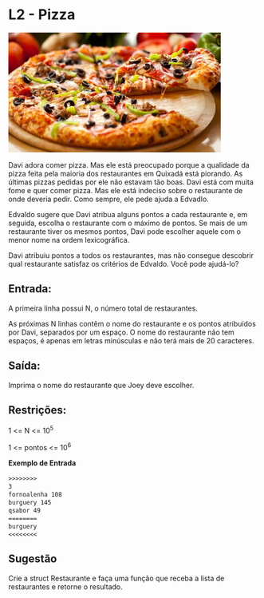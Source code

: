 # L2 - Pizza

![]( cover.jpg)

Davi adora comer pizza. Mas ele está preocupado porque a qualidade da pizza feita pela maioria dos restaurantes em Quixadá está piorando. As últimas pizzas pedidas por ele não estavam tão boas. Davi está com muita fome e quer comer pizza. Mas ele está indeciso sobre o restaurante de onde deveria pedir. Como sempre, ele pede ajuda a Edvadlo.

Edvaldo sugere que Davi atribua alguns pontos a cada restaurante e, em seguida, escolha o restaurante com o máximo de pontos. Se mais de um restaurante tiver os mesmos pontos, Davi pode escolher aquele com o menor nome na ordem lexicográfica.

Davi atribuiu pontos a todos os restaurantes, mas não consegue descobrir qual restaurante satisfaz os critérios de Edvaldo. Você pode ajudá-lo?

## Entrada:

A primeira linha possui N, o número total de restaurantes.

As próximas N linhas contêm o nome do restaurante e os pontos atribuídos por Davi, separados por um espaço. O nome do restaurante não tem espaços, é apenas em letras minúsculas e não terá mais de 20 caracteres.

## Saída:

Imprima o nome do restaurante que Joey deve escolher.

## Restrições:

1 <= N <= 10<sup>5</sup>

1 <= pontos <= 10<sup>6</sup>

**Exemplo de Entrada**

```
>>>>>>>>
3
fornoalenha 108
burguery 145
qsabor 49
========
burguery
<<<<<<<<
```

## Sugestão

Crie a struct Restaurante e faça uma função que receba a lista de restaurantes e retorne o resultado.


